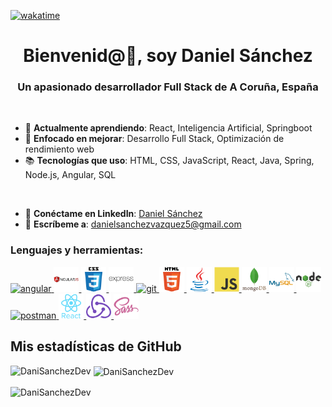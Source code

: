 [![wakatime](https://wakatime.com/badge/user/018e1386-2268-439e-995a-f561048ea85c.svg)](https://wakatime.com/@018e1386-2268-439e-995a-f561048ea85c)
<h1 align="center">Bienvenid@👋, soy Daniel Sánchez</h1>
<h3 align="center">Un apasionado desarrollador Full Stack de A Coruña, España</h3>
<br>

- 🌱 **Actualmente aprendiendo**: React, Inteligencia Artificial, Springboot
- 💬 **Enfocado en mejorar**: Desarrollo Full Stack, Optimización de rendimiento web
- 📚 **Tecnologías que uso**: HTML, CSS, JavaScript, React, Java, Spring, Node.js, Angular, SQL

<br>

- 🔗 **Conéctame en LinkedIn**: [Daniel Sánchez](https://linkedin.com/in/daniel-sanchez-vazquez)
- 📧 **Escríbeme a**: danielsanchezvazquez5@gmail.com


<h3 align="left">Lenguajes y herramientas:</h3>
<p align="left"> <a href="https://angular.io" target="_blank" rel="noreferrer"> <img src="https://angular.io/assets/images/logos/angular/angular.svg" alt="angular" width="40" height="40"/> </a> <a href="https://angular.io" target="_blank" rel="noreferrer"> <img src="https://raw.githubusercontent.com/devicons/devicon/master/icons/angularjs/angularjs-original-wordmark.svg" alt="angularjs" width="40" height="40"/> </a> <a href="https://www.w3schools.com/css/" target="_blank" rel="noreferrer"> <img src="https://raw.githubusercontent.com/devicons/devicon/master/icons/css3/css3-original-wordmark.svg" alt="css3" width="40" height="40"/> </a> <a href="https://expressjs.com" target="_blank" rel="noreferrer"> <img src="https://raw.githubusercontent.com/devicons/devicon/master/icons/express/express-original-wordmark.svg" alt="express" width="40" height="40"/> </a> <a href="https://git-scm.com/" target="_blank" rel="noreferrer"> <img src="https://www.vectorlogo.zone/logos/git-scm/git-scm-icon.svg" alt="git" width="40" height="40"/> </a> <a href="https://www.w3.org/html/" target="_blank" rel="noreferrer"> <img src="https://raw.githubusercontent.com/devicons/devicon/master/icons/html5/html5-original-wordmark.svg" alt="html5" width="40" height="40"/> </a> <a href="https://www.java.com" target="_blank" rel="noreferrer"> <img src="https://raw.githubusercontent.com/devicons/devicon/master/icons/java/java-original.svg" alt="java" width="40" height="40"/> </a> <a href="https://developer.mozilla.org/en-US/docs/Web/JavaScript" target="_blank" rel="noreferrer"> <img src="https://raw.githubusercontent.com/devicons/devicon/master/icons/javascript/javascript-original.svg" alt="javascript" width="40" height="40"/> </a> <a href="https://www.mongodb.com/" target="_blank" rel="noreferrer"> <img src="https://raw.githubusercontent.com/devicons/devicon/master/icons/mongodb/mongodb-original-wordmark.svg" alt="mongodb" width="40" height="40"/> </a> <a href="https://www.mysql.com/" target="_blank" rel="noreferrer"> <img src="https://raw.githubusercontent.com/devicons/devicon/master/icons/mysql/mysql-original-wordmark.svg" alt="mysql" width="40" height="40"/> </a> <a href="https://nodejs.org" target="_blank" rel="noreferrer"> <img src="https://raw.githubusercontent.com/devicons/devicon/master/icons/nodejs/nodejs-original-wordmark.svg" alt="nodejs" width="40" height="40"/> </a> <a href="https://postman.com" target="_blank" rel="noreferrer"> <img src="https://www.vectorlogo.zone/logos/getpostman/getpostman-icon.svg" alt="postman" width="40" height="40"/> </a> <a href="https://reactjs.org/" target="_blank" rel="noreferrer"> <img src="https://raw.githubusercontent.com/devicons/devicon/master/icons/react/react-original-wordmark.svg" alt="react" width="40" height="40"/> </a> <a href="https://redux.js.org" target="_blank" rel="noreferrer"> <img src="https://raw.githubusercontent.com/devicons/devicon/master/icons/redux/redux-original.svg" alt="redux" width="40" height="40"/> </a> <a href="https://sass-lang.com" target="_blank" rel="noreferrer"> <img src="https://raw.githubusercontent.com/devicons/devicon/master/icons/sass/sass-original.svg" alt="sass" width="40" height="40"/> </a> </p>



## Mis estadísticas de GitHub


<p><img align="left" src="https://github-readme-stats.vercel.app/api/top-langs?username=DaniSanchezDev&theme=nightowl&border=50d461&background=2d333a&show_icons=true&locale=en&layout=compact" alt="DaniSanchezDev" /></p>

<p>&nbsp;<img align="center" src="https://github-readme-stats.vercel.app/api?username=DaniSanchezDev&theme=nightowl&border=50d461&background=2d333a&show_icons=true&locale=en&layout=compact" alt="DaniSanchezDev" /></p>

<p><img align="center" src="https://github-readme-streak-stats.herokuapp.com/?user=DaniSanchezDev&theme=nightowl&border=ffffff&background=011627&show_icons=true" alt="DaniSanchezDev" /></p>

